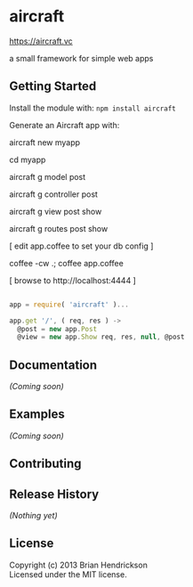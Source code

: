# aircraft

https://aircraft.vc

a small framework for simple web apps

## Getting Started
Install the module with: `npm install aircraft`

Generate an Aircraft app with:

aircraft new myapp

cd myapp

aircraft g model post

aircraft g controller post

aircraft g view post show

aircraft g routes post show

[ edit app.coffee to set your db config ]

coffee -cw .; coffee app.coffee

[ browse to http://localhost:4444 ]

```javascript

app = require( 'aircraft' )...

app.get '/', ( req, res ) ->
  @post = new app.Post
  @view = new app.Show req, res, null, @post

```

## Documentation
_(Coming soon)_

## Examples
_(Coming soon)_

## Contributing

## Release History
_(Nothing yet)_

## License
Copyright (c) 2013 Brian Hendrickson  
Licensed under the MIT license.
